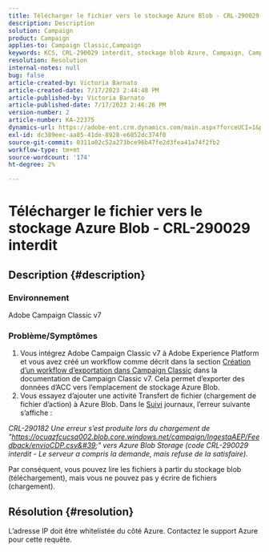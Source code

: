 ```yaml
---
title: Télécharger le fichier vers le stockage Azure Blob - CRL-290029 interdit
description: Description
solution: Campaign
product: Campaign
applies-to: Campaign Classic,Campaign
keywords: KCS, CRL-290029 interdit, stockage blob Azure, Campaign, Campaign Classic, Adobe Experience Platform
resolution: Resolution
internal-notes: null
bug: false
article-created-by: Victoria Barnato
article-created-date: 7/17/2023 2:44:48 PM
article-published-by: Victoria Barnato
article-published-date: 7/17/2023 2:46:26 PM
version-number: 2
article-number: KA-22375
dynamics-url: https://adobe-ent.crm.dynamics.com/main.aspx?forceUCI=1&pagetype=entityrecord&etn=knowledgearticle&id=0e843c74-b024-ee11-9cbe-6045bd006b3d
exl-id: dc389eec-aa85-41de-8928-e6852dc374f0
source-git-commit: 0311a02c52a273bce96b47fe2d3fea41a74f2fb2
workflow-type: tm+mt
source-wordcount: '174'
ht-degree: 2%

---
```


# Télécharger le fichier vers le stockage Azure Blob - CRL-290029 interdit

## Description {#description}


### Environnement

Adobe Campaign Classic v7

### Problème/Symptômes

1. Vous intégrez Adobe Campaign Classic v7 à Adobe Experience Platform et vous avez créé un workflow comme décrit dans la section [Création d’un workflow d’exportation dans Campaign Classic](https://experienceleague.adobe.com/docs/campaign-classic/using/integrating-with-adobe-experience-cloud/aep-sources-destinations/export-campaign-data.html?lang=en#create-an-export-workflow-in-campaign-classic) dans la documentation de Campaign Classic v7. Cela permet d’exporter des données d’ACC vers l’emplacement de stockage Azure Blob.
2. Vous essayez d’ajouter une activité Transfert de fichier (chargement de fichier d’action) à Azure Blob. Dans le [Suivi](https://experienceleague.adobe.com/docs/campaign-classic-learn/tutorials/monitoring/audit-trail.html?lang=en) journaux, l’erreur suivante s’affiche :


*CRL-290182 Une erreur s’est produite lors du chargement de &quot;https://ocuazfcucsa002.blob.core.windows.net/campaign/IngestaAEP/Feedback/envioCDP.csv&#39;&quot; vers Azure Blob Storage (code CRL-290029 interdit - Le serveur a compris la demande, mais refuse de la satisfaire).*

Par conséquent, vous pouvez lire les fichiers à partir du stockage blob (téléchargement), mais vous ne pouvez pas y écrire de fichiers (chargement).


## Résolution {#resolution}


L’adresse IP doit être whitelistée du côté Azure. Contactez le support Azure pour cette requête.
